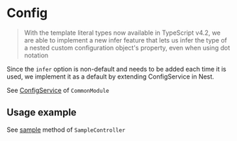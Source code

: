 # Config

> With the template literal types now available in TypeScript v4.2, we are able to implement a new infer feature that lets us infer the type of a nested custom configuration object's property, even when using dot notation

Since the `infer` option is non-default and needs to be added each time it is used, we implement it as a default by extending ConfigService in Nest.

See [ConfigService](../common/providers/config.service.ts) of `CommonModule`

## Usage example

See [sample](../sample/controllers/sample.controller.ts#L28-L31) method of `SampleController`